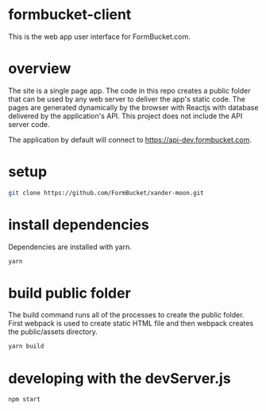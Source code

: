 # formbucket-client

This is the web app user interface for FormBucket.com.

# overview

The site is a single page app. The code in this repo creates a public folder that can be used by any web server
to deliver the app's static code. The pages are generated dynamically by the browser with Reactjs with database
delivered by the application's API. This project does not include the API server code.

The application by default will connect to https://api-dev.formbucket.com.

# setup

```sh
git clone https://github.com/FormBucket/xander-moon.git
```

# install dependencies

Dependencies are installed with yarn.

```sh
yarn
```

# build public folder

The build command runs all of the processes to create the public folder. First webpack is used to 
create static HTML file and then webpack creates the public/assets directory.

```sh
yarn build
```

# developing with the devServer.js

```sh
npm start
```

